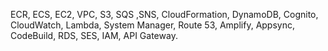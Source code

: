 ECR, ECS, EC2, VPC, S3, SQS ,SNS, CloudFormation, DynamoDB, Cognito, CloudWatch, Lambda, System Manager, Route 53, Amplify, Appsync, CodeBuild, RDS, SES, IAM, API Gateway.